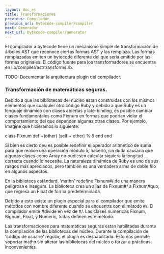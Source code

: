 ```yaml
---
layout: doc_es
title: Transformaciones
previous: Compilador
previous_url: bytecode-compiler/compiler
next: Generador
next_url: bytecode-compiler/generator
---
```


El compilador a bytecode tiene un mecanismo simple de transformación
de árboles AST que reconoce ciertas formas AST y las remplaza. Las
formas remplazadas emiten un bytecode diferente del que sería emitido
por las formas originales. El código fuente para los transformadores
se encuentra en lib/compiler/ast/transforms.rb.


TODO: Documentar la arquitectura plugin del compilador.


### Transformación de matemáticas seguras.

Debido a que las bibliotecas del núcleo estan construidas con los
mísmos elementos que cualquier otro código Ruby y debido a que Ruby es
un lenguaje dinámico con clases abiertas y late-binding, es posible
cambiar clases fundamentales como Fixnum en formas que podrían violar
el comportamiento del que dependen algunas otras clases. Por ejemplo,
imagine que hicieramos lo siguiente:

  class Fixnum
    def +(other)
      (self + other) % 5
    end
  end

Si bien es cierto qeu es posible redefinir el operador aritmético de
suma para que realice una operación módulo 5, hacerlo, sin duda
causaría que algunas clases como Array no pudiesen calcular siquiera la
longitud correcta cuando lo necesite. La naturaleza dinámica de Ruby
es uno de sus rasgos más apreciados, pero también es una verdadera
arma de doble filo en algunos aspectos.

En la biblioteca estándard, 'mathn' redefine Fixnum#/ de una manera
peligrosa e insegura. La biblioteca crea un alias de Fixnum#/ a
Fixnum#quo, que regresa un Float de forma predeterminada.

Debido a esto existe un plugin especial para el compilador que emite
métodos con nombre diferente cuando se encuentra con el método #/. El
compilador emite #divide en vez de #/. Las clases numéricas Fixnum,
Bignum, Float, y Numeric, todas definen este método.

Las transformaciones para matemáticas seguras estan habilitadas
durante la compilación de las bibliotecas del núcleo. Durante la
compilación de 'código de usuario' regular, el plugin es
deshabilitado. Esto nos permite soportar mathn sin alterar las
bibliotecas del núcleo o forzar a prácticas inconvenientes.
